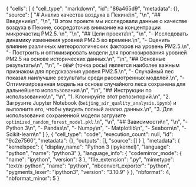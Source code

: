 {
 "cells": [
  {
   "cell_type": "markdown",
   "id": "86a465d9",
   "metadata": {},
   "source": [
    "# Анализ качества воздуха в Пекине\n",
    "\n",
    "## Введение\n",
    "\n",
    "В этом проекте мы исследовали данные о качестве воздуха в Пекине, сосредоточив внимание на концентрации микрочастиц PM2.5. \n",
    "\n",
    "## Цели проекта\n",
    "\n",
    "- Исследовать динамику изменения уровней PM2.5 во времени.\n",
    "- Оценить влияние различных метеорологических факторов на уровень PM2.5.\n",
    "- Построить и оптимизировать модели для прогнозирования уровней PM2.5 на основе исторических данных.\n",
    "\n",
    "## Основные результаты\n",
    "\n",
    "- `DEWP` (точка росы) является наиболее важным признаком для предсказания уровня PM2.5.\n",
    "- Случайный лес показал наилучшие результаты среди рассмотренных моделей.\n",
    "- Оптимизированная модель на основе случайного леса сохранена для дальнейшего использования.\n",
    "\n",
    "## Инструкции по использованию\n",
    "\n",
    "1. Клонируйте этот репозиторий.\n",
    "2. Загрузите Jupyter Notebook (`beijing_air_quality_analysis.ipynb`) и выполните его, чтобы увидеть полный анализ данных.\n",
    "3. Для использования сохраненной модели загрузите `optimized_random_forest_model.pkl`.\n",
    "\n",
    "## Зависимости\n",
    "\n",
    "- Python 3\n",
    "- Pandas\n",
    "- Numpy\n",
    "- Matplotlib\n",
    "- Seaborn\n",
    "- Scikit-learn\n"
   ]
  },
  {
   "cell_type": "code",
   "execution_count": null,
   "id": "9c2e7560",
   "metadata": {},
   "outputs": [],
   "source": []
  }
 ],
 "metadata": {
  "kernelspec": {
   "display_name": "Python 3 (ipykernel)",
   "language": "python",
   "name": "python3"
  },
  "language_info": {
   "codemirror_mode": {
    "name": "ipython",
    "version": 3
   },
   "file_extension": ".py",
   "mimetype": "text/x-python",
   "name": "python",
   "nbconvert_exporter": "python",
   "pygments_lexer": "ipython3",
   "version": "3.10.9"
  }
 },
 "nbformat": 4,
 "nbformat_minor": 5
}
